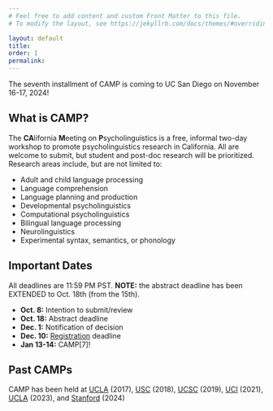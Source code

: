 ```yaml
---
# Feel free to add content and custom Front Matter to this file.
# To modify the layout, see https://jekyllrb.com/docs/themes/#overriding-theme-defaults

layout: default
title: 
order: 1
permalink:
---
```


The seventh installment of CAMP is coming to UC San Diego on November 16-17, 2024!

## What is CAMP?
The **CA**lifornia **M**eeting on **P**sycholinguistics is a free, informal two-day workshop to promote psycholinguistics research in California. All are welcome to submit, but student and post-doc research will be prioritized. Research areas include, but are not limited to:
* Adult and child language processing
* Language comprehension
* Language planning and production
* Developmental psycholinguistics 
* Computational psycholinguistics
* Bilingual language processing
* Neurolinguistics
* Experimental syntax, semantics, or phonology

## Important Dates
All deadlines are 11:59 PM PST. **NOTE:** the abstract deadline has been EXTENDED to Oct. 18th (from the 15th).

* **Oct. 8:** Intention to submit/review
* **Oct. 18:** Abstract deadline
* **Dec. 1:** Notification of decision
* **Dec. 10:** [Registration](https://forms.gle/VijicvuhyDV5NC3T9) deadline
* **Jan 13-14:** CAMP\[7\]!

## Past CAMPs
CAMP has been held at  [UCLA](https://sites.google.com/view/camp-ucla2017/home) (2017), [USC](https://sites.google.com/view/camp-usc2018/home) (2018), [UCSC](https://sites.google.com/view/camp-ucsc/) (2019), [UCI](https://sites.google.com/view/camp-2021/home) (2021), [UCLA](https://sites.google.com/view/camp5-ucla) (2023), and [Stanford](https://camp6.github.io) (2024)